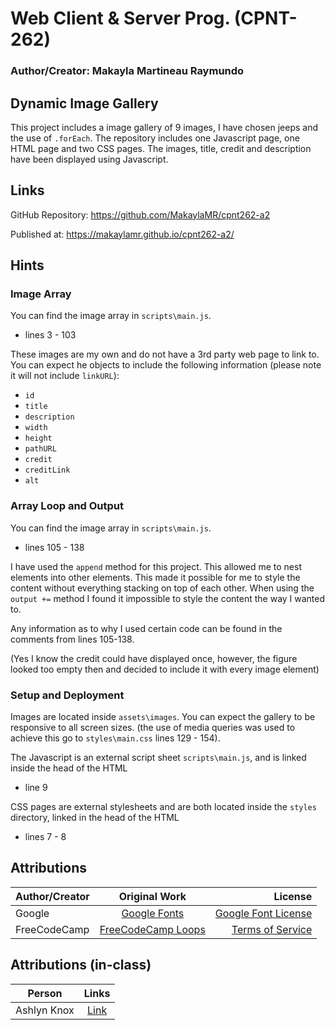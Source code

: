 # Web Client & Server Prog. (CPNT-262)

### Author/Creator: Makayla Martineau Raymundo

## Dynamic Image Gallery

This project includes a image gallery of 9 images, I have chosen jeeps and the use of `.forEach`. The repository includes one Javascript page, one HTML page and two CSS pages. The images, title, credit and description have been displayed using Javascript.

## Links

GitHub Repository: https://github.com/MakaylaMR/cpnt262-a2

Published at: https://makaylamr.github.io/cpnt262-a2/

## Hints

### Image Array

You can find the image array in `scripts\main.js`.

- lines 3 - 103

These images are my own and do not have a 3rd party web page to link to. You can expect he objects to include the following information (please note it will not include `linkURL`):

- `id`
- `title`
- `description`
- `width`
- `height`
- `pathURL`
- `credit`
- `creditLink`
- `alt`

### Array Loop and Output

You can find the image array in `scripts\main.js`.

- lines 105 - 138

I have used the `append` method for this project. This allowed me to nest elements into other elements. This made it possible for me to style the content without everything stacking on top of each other. When using the `output +=` method I found it impossible to style the content the way I wanted to.

Any information as to why I used certain code can be found in the comments from lines 105-138.

(Yes I know the credit could have displayed once, however, the figure looked too empty then and decided to include it with every image element)

### Setup and Deployment

Images are located inside `assets\images`. You can expect the gallery to be responsive to all screen sizes. (the use of media queries was used to achieve this go to `styles\main.css` lines 129 - 154).

The Javascript is an external script sheet `scripts\main.js`, and is linked inside the head of the HTML

- line 9

CSS pages are external stylesheets and are both located inside the `styles` directory, linked in the head of the HTML

- lines 7 - 8

## Attributions

| Author/Creator |                                              Original Work                                               |                                                                 License |
| -------------- | :------------------------------------------------------------------------------------------------------: | ----------------------------------------------------------------------: |
| Google         |                    [Google Fonts](https://fonts.google.com/?preview.text_type=custom)                    |             [Google Font License](https://fonts.google.com/attribution) |
| FreeCodeCamp   | [FreeCodeCamp Loops](https://forum.freecodecamp.org/t/its-this-a-good-way-to-create-a-image-loop/323175) | [Terms of Service](https://www.freecodecamp.org/news/terms-of-service/) |

## Attributions (in-class)

| Person      |                                  Links                                   |
| ----------- | :----------------------------------------------------------------------: |
| Ashlyn Knox | [Link](https://github.com/ashlyn-knox/js-sandbox/blob/main/gallery.html) |
